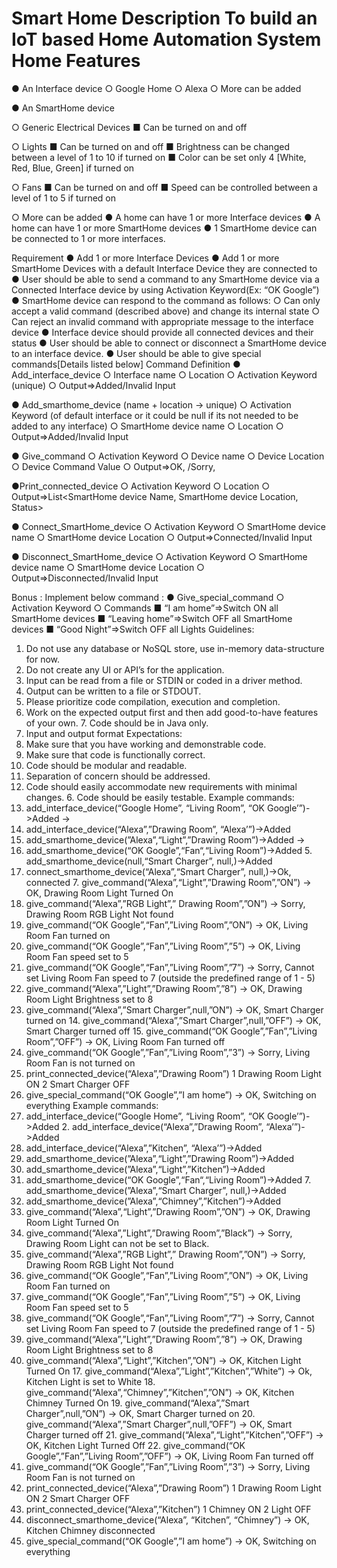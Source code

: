 # Smart Home Description To build an IoT based Home Automation System Home Features
● An Interface device
○ Google Home
○ Alexa
○ More can be added

● An SmartHome device

○ Generic Electrical Devices
■ Can be turned on and off

○ Lights
■ Can be turned on and off
■ Brightness can be changed between a level of 1 to 10 if turned on
■ Color can be set only 4 [White, Red, Blue, Green] if turned on

○ Fans
■ Can be turned on and off
■ Speed can be controlled between a level of 1 to 5 if turned on

○ More can be added
● A home can have 1 or more Interface devices
● A home can have 1 or more SmartHome devices
● 1 SmartHome device can be connected to 1 or more interfaces.

Requirement
● Add 1 or more Interface Devices
● Add 1 or more SmartHome Devices with a default Interface Device they are connected to
● User should be able to send a command to any SmartHome device via a Connected Interface device by using Activation Keyword(Ex: “OK Google”)
● SmartHome device can respond to the command as follows:
○ Can only accept a valid command (described above) and change its internal state
○ Can reject an invalid command with appropriate message to the interface device ● Interface device should provide all connected devices and their status ● User should be able to connect or disconnect a SmartHome device to an interface device.
● User should be able to give special commands[Details listed below]
Command Definition
● Add_interface_device
○ Interface name
○ Location
○ Activation Keyword (unique)
○ Output=>Added/Invalid Input

● Add_smarthome_device (name + location -> unique)
○ Activation Keyword (of default interface or it could be null if its not needed to be added to any interface)
○ SmartHome device name
○ Location
○ Output=>Added/Invalid Input

● Give_command
○ Activation Keyword
○ Device name
○ Device Location
○ Device Command Value
○ Output=>OK, <Command Description>/Sorry, <Invalid Command Description>

●Print_connected_device
○ Activation Keyword
○ Location
○ Output=>List<SmartHome device Name, SmartHome device Location, Status>

● Connect_SmartHome_device
○ Activation Keyword
○ SmartHome device name
○ SmartHome device Location
○ Output=>Connected/Invalid Input

● Disconnect_SmartHome_device
○ Activation Keyword
○ SmartHome device name
○ SmartHome device Location
○ Output=>Disconnected/Invalid Input

Bonus :
Implement below command :
● Give_special_command
○ Activation Keyword
○ Commands
■ “I am home”=>Switch ON all SmartHome devices
■ “Leaving home”=>Switch OFF all SmartHome devices
■ “Good Night”=>Switch OFF all Lights
Guidelines:
1. Do not use any database or NoSQL store, use in-memory data-structure for now.
2. Do not create any UI or API’s for the application.
3. Input can be read from a file or STDIN or coded in a driver method.
4. Output can be written to a file or STDOUT.
5. Please prioritize code compilation, execution and completion.
6. Work on the expected output first and then add good-to-have features of your own. 7. Code should be in Java only.
8. Input and output format
   Expectations:
1. Make sure that you have working and demonstrable code.
2. Make sure that code is functionally correct.
3. Code should be modular and readable.
4. Separation of concern should be addressed.
5. Code should easily accommodate new requirements with minimal changes. 6. Code should be easily testable.
   Example commands:
1. add_interface_device(“Google Home”, “Living Room”, “OK Google’”)->Added ->
2. add_interface_device(“Alexa”,”Drawing Room”, “Alexa’”)->Added
3. add_smarthome_device(”Alexa”,“Light”,”Drawing Room”)->Added
   ->
4. add_smarthome_device(“OK Google”,“Fan“,“Living Room”)->Added 5. add_smarthome_device(null,“Smart Charger”, null,)->Added
6. connect_smarthome_device(“Alexa”,“Smart Charger”, null,)->Ok, connected 7. give_command(“Alexa”,“Light”,”Drawing Room”,”ON”) -> OK, Drawing Room Light Turned On
8. give_command(“Alexa”,”RGB Light”,” Drawing Room”,”ON”) -> Sorry, Drawing Room RGB Light Not found
9. give_command(“OK Google”,“Fan”,”Living Room”,”ON”) -> OK, Living Room Fan turned on
10. give_command(“OK Google”,“Fan”,”Living Room”,”5”) -> OK, Living Room Fan speed set to 5
11. give_command(“OK Google”,“Fan”,”Living Room”,”7”) -> Sorry, Cannot set Living Room Fan speed to 7 (outside the predefined range of 1 - 5)
12. give_command(“Alexa”,”Light”,”Drawing Room”,”8”) -> OK, Drawing Room Light Brightness set to 8
13. give_command(“Alexa”,”Smart Charger”,null,”ON”) -> OK, Smart Charger turned on 14. give_command(“Alexa”,”Smart Charger”,null,”OFF”) -> OK, Smart Charger turned off 15. give_command(“OK Google”,”Fan”,”Living Room”,”OFF”) -> OK, Living Room Fan turned off
16. give_command(“OK Google”,”Fan”,”Living Room”,”3”) -> Sorry, Living Room Fan is not turned on
17. print_connected_device(“Alexa”,”Drawing Room”)
    1 Drawing Room Light ON
    2 Smart Charger OFF
18. give_special_command(“OK Google”,”I am home”) -> OK, Switching on everything
    Example commands:
1. add_interface_device(“Google Home”, “Living Room”, “OK Google’”)->Added 2. add_interface_device(“Alexa”,”Drawing Room”, “Alexa’”)->Added
3. add_interface_device(“Alexa”,”Kitchen”, “Alexa’”)->Added
4. add_smarthome_device(”Alexa”,“Light”,”Drawing Room”)->Added
5. add_smarthome_device(”Alexa”,“Light”,”Kitchen”)->Added
6. add_smarthome_device(“OK Google”,“Fan“,“Living Room”)->Added 7. add_smarthome_device(”Alexa”,“Smart Charger”, null,)->Added
8. add_smarthome_device(”Alexa”,“Chimney”,”Kitchen”)->Added
9. give_command(“Alexa”,“Light”,”Drawing Room”,”ON”) -> OK, Drawing Room Light Turned On
10. give_command(“Alexa”,”Light”,”Drawing Room”,”Black”) -> Sorry, Drawing Room Light can not be set to Black.
11. give_command(“Alexa”,”RGB Light”,” Drawing Room”,”ON”) -> Sorry, Drawing Room RGB Light Not found
12. give_command(“OK Google”,“Fan”,”Living Room”,”ON”) -> OK, Living Room Fan turned on
13. give_command(“OK Google”,“Fan”,”Living Room”,”5”) -> OK, Living Room Fan speed set to 5
14. give_command(“OK Google”,“Fan”,”Living Room”,”7”) -> Sorry, Cannot set Living Room Fan speed to 7 (outside the predefined range of 1 - 5)
15. give_command(“Alexa”,”Light”,”Drawing Room”,”8”) -> OK, Drawing Room Light Brightness set to 8
16. give_command(“Alexa”,“Light”,”Kitchen”,”ON”) -> OK, Kitchen Light Turned On 17. give_command(“Alexa”,”Light”,”Kitchen”,”White”) -> Ok, Kitchen Light is set to White 18. give_command(“Alexa”,“Chimney”,”Kitchen”,”ON”) -> OK, Kitchen Chimney Turned On 19. give_command(“Alexa”,”Smart Charger”,null,”ON”) -> OK, Smart Charger turned on 20. give_command(“Alexa”,”Smart Charger”,null,”OFF”) -> OK, Smart Charger turned off 21. give_command(“Alexa”,“Light”,”Kitchen”,”OFF”) -> OK, Kitchen Light Turned Off 22. give_command(“OK Google”,”Fan”,”Living Room”,”OFF”) -> OK, Living Room Fan turned off
23. give_command(“OK Google”,”Fan”,”Living Room”,”3”) -> Sorry, Living Room Fan is not turned on
24. print_connected_device(“Alexa”,”Drawing Room”)
    1 Drawing Room Light ON
    2 Smart Charger OFF
25. print_connected_device(“Alexa”,”Kitchen”)
    1 Chimney ON
    2 Light OFF
26. disconnect_smarthome_device(“Alexa”, “Kitchen”, “Chimney”) -> OK, Kitchen Chimney disconnected
27. give_special_command(“OK Google”,”I am home”) -> OK, Switching on everything